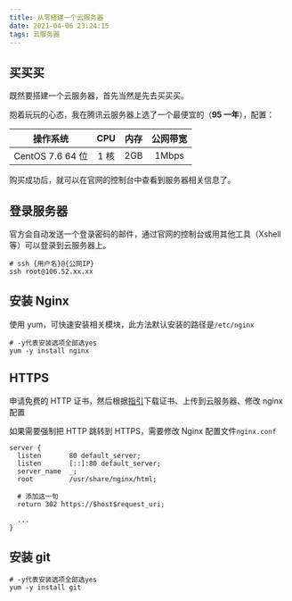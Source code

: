 ```yaml
---
title: 从零搭建一个云服务器
date: 2021-04-06 23:24:15
tags: 云服务器
---
```


## 买买买

既然要搭建一个云服务器，首先当然是先去买买买。

抱着玩玩的心态，我在腾讯云服务器上选了一个最便宜的（**95 一年**），配置：

|     操作系统     | CPU  | 内存 | 公网带宽 |
| :--------------: | :--: | :--: | :------: |
| CentOS 7.6 64 位 | 1 核 | 2GB  |  1Mbps   |

购买成功后，就可以在官网的控制台中查看到服务器相关信息了。

## 登录服务器

官方会自动发送一个登录密码的邮件，通过官网的控制台或用其他工具（Xshell 等）可以登录到云服务器上。

```shell
# ssh {用户名}@{公网IP}
ssh root@106.52.xx.xx
```

## 安装 Nginx

使用 yum，可快速安装相关模块，此方法默认安装的路径是`/etc/nginx`

```shell
# -y代表安装选项全部选yes
yum -y install nginx
```

## HTTPS

申请免费的 HTTP 证书，然后根据[指引](https://cloud.tencent.com/document/product/400/35244)下载证书、上传到云服务器、修改 nginx 配置

如果需要强制把 HTTP 跳转到 HTTPS，需要修改 Nginx 配置文件`nginx.conf`

```text
server {
  listen       80 default_server;
  listen       [::]:80 default_server;
  server_name  _;
  root         /usr/share/nginx/html;

  # 添加这一句
  return 302 https://$host$request_uri;

  ...
}

```

## 安装 git

```shell
# -y代表安装选项全部选yes
yum -y install git
```
